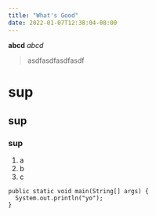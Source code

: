 ```yaml
---
title: "What's Good"
date: 2022-01-07T12:38:04-08:00
---
```


**abcd**
*abcd*
> asdfasdfasdfasdf
# sup
## sup
### sup
1. a
2. b
3. c

```
public static void main(String[] args) {
  System.out.println("yo");
}
```

